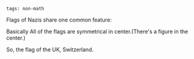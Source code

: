 ```
tags: non-math
```

Flags of Nazis share one common feature:

Basically All of the flags are symmetrical in center.(There's a figure in the center.)

So, the flag of the UK, Switzerland.